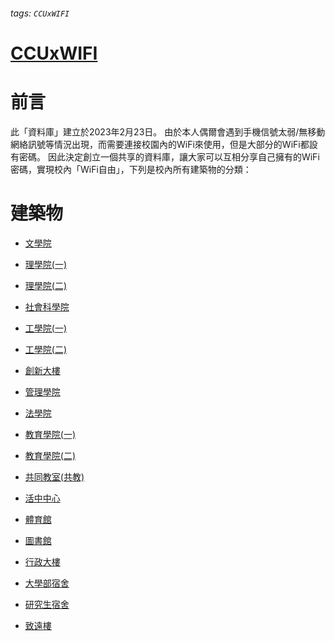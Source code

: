 ###### tags: `CCUxWIFI`

[CCUxWIFI](https://hackmd.io/GoBioZi4TfuCTc7zKar1CA)
=== 

# 前言
此「資料庫」建立於2023年2月23日。
由於本人偶爾會遇到手機信號太弱/無移動網絡訊號等情況出現，而需要連接校園內的WiFi來使用，但是大部分的WiFi都設有密碼。
因此決定創立一個共享的資料庫，讓大家可以互相分享自己擁有的WiFi密碼，實現校內「WiFi自由」，下列是校內所有建築物的分類：

# 建築物

- [文學院](https://hackmd.io/65CE13OkR1KQ-WzIPfynzg)

- [理學院(一)](https://hackmd.io/VZQg6PngQgCmq_kOuKWUFQ)

- [理學院(二)](https://hackmd.io/5DobpLYsQxmLBERnl3LrgQ)

- [社會科學院](https://hackmd.io/jap1uvd4SmSlR7DIhzZdiA)

- [工學院(一)](https://hackmd.io/3xlvlsKYSeaVFkyfoDCgBw)

- [工學院(二)](https://hackmd.io/eXB7QLgkToeaSw7gbc8NEw)

- [創新大樓](https://hackmd.io/Ziw_YoFtRWuTzC2vgpIJiw)

- [管理學院](https://hackmd.io/wHccuIOiSTmruzeqmZZRmg)

- [法學院](https://hackmd.io/oWdpUWA3RUy6dxMtHS2zkA)

- [教育學院(一)](https://hackmd.io/4tz8iWj2SxKjYNghXIgdBg)

- [教育學院(二)](https://hackmd.io/AoYusdenSUGbE_aCxGzOdw)

- [共同教室(共教)](https://hackmd.io/vpikb1snTZGJWylnr8ufgg)

- [活中中心](https://hackmd.io/Y2DZHmAbTGmGlgh6IGE8Ig)

- [體育館](https://hackmd.io/2dzXOKdjQ6ujXkaK_JiOWg)

- [圖書館](https://)

- [行政大樓](https://)

- [大學部宿舍](https://)

- [研究生宿舍](https://)

- [致遠樓](https://)

